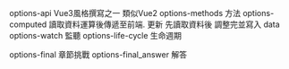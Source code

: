 options-api         Vue3風格撰寫之一 類似Vue2
options-methods     方法
options-computed    讀取資料運算後傳遞至前端. 更新 先讀取資料後 調整完並寫入 data
options-watch       監聽
options-life-cycle  生命週期


options-final           章節挑戰
options-final_answer    解答